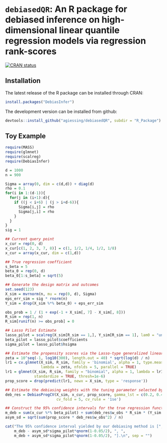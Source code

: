# ``debiasedQR``: An R package for debiased inference on high-dimensional linear quantile regression models via regression rank-scores

<!-- badges: start -->
[![CRAN status](https://www.r-pkg.org/badges/version/DebiasInfer)](https://CRAN.R-project.org/package=DebiasInfer)
<!-- badges: end -->

## Installation

The latest release of the R package can be installed through CRAN:

```R
install.packages("DebiasInfer")
```

The development version can be installed from github:

```R
devtools::install_github("agiessing/debiasedQR", subdir = "R_Package")
```

## Toy Example

```R
require(MASS)
require(glmnet)
require(scalreg)
require(DebiasInfer)

d = 1000
n = 900

Sigma = array(0, dim = c(d,d)) + diag(d)
rho = 0.1
for(i in 1:(d-1)){
  for(j in (i+1):d){
    if ((j < i+6) | (j > i+d-6)){
      Sigma[i,j] = rho
      Sigma[j,i] = rho
    }
  }
}
sig = 1

## Current query point
x_cur = rep(0, d)
x_cur[c(1, 2, 3, 7, 8)] = c(1, 1/2, 1/4, 1/2, 1/8)
x_cur = array(x_cur, dim = c(1,d))

## True regression coefficient
s_beta = 5
beta_0 = rep(0, d)
beta_0[1:s_beta] = sqrt(5)

## Generate the design matrix and outcomes
set.seed(123)
X_sim = mvrnorm(n, mu = rep(0, d), Sigma)
eps_err_sim = sig * rnorm(n)
Y_sim = drop(X_sim %*% beta_0) + eps_err_sim

obs_prob = 1 / (1 + exp(-1 + X_sim[, 7] - X_sim[, 8]))
R_sim = rep(1, n)
R_sim[runif(n) >= obs_prob] = 0

## Lasso Pilot Estimate
lasso_pilot = scalreg(X_sim[R_sim == 1,], Y_sim[R_sim == 1], lam0 = "univ", LSE = FALSE)
beta_pilot = lasso_pilot$coefficients
sigma_pilot = lasso_pilot$hsigma

## Estimate the propensity scores via the Lasso-type generalized linear model with cross-validations
zeta = 10^seq(-1, log10(300), length.out = 40) * sqrt(log(d) / n)
lr1 = cv.glmnet(X_sim, R_sim, family = 'binomial', alpha = 1, type.measure = 'deviance', 
                lambda = zeta, nfolds = 5, parallel = TRUE)
lr1 = glmnet(X_sim, R_sim, family = "binomial", alpha = 1, lambda = lr1$lambda.min, 
             standardize = TRUE, thresh=1e-6)
prop_score = drop(predict(lr1, newx = X_sim, type = 'response'))

## Estimate the debiasing weights with the tuning parameter selected by cross-validations
deb_res = DebiasProgCV(X_sim, x_cur, prop_score, gamma_lst = c(0.2, 0.4, 0.6, 1),
                       cv_fold = 5, cv_rule = '1se')

## Construct the 95% confidence intervals for the true regression function
m_deb = sum(x_cur %*% beta_pilot) + sum(deb_res$w_obs * R_sim * (Y_sim - X_sim %*% beta_pilot)) / sqrt(n)
asym_sd = sqrt(sum(prop_score * deb_res$w_obs^2) / n)

cat("The 95% confidence interval yielded by our debiasing method is [",
    m_deb - asym_sd*sigma_pilot*qnorm(1-0.05/2), ", ",
    m_deb + asym_sd*sigma_pilot*qnorm(1-0.05/2), "].\n", sep = "")
```

